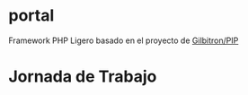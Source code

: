 # portal
Framework PHP Ligero basado en el proyecto de [Gilbitron/PIP](https://github.com/gilbitron/PIP) 

# Jornada de Trabajo

